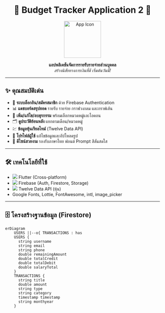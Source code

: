 <h1 align="center">💸 Budget Tracker Application 2 💸</h1>
<p align="center">
  <img src="assets/icons/app_icon.png" width="120" alt="App Icon" />
</p>
<p align="center">
  <b>แอปพลิเคชันจัดการรายรับรายจ่ายส่วนบุคคล</b><br>
  <i>สร้างนิสัยทางการเงินที่ดี เริ่มต้นวันนี้!</i>
</p>

---

## ✨ คุณสมบัติเด่น

- 🔐 <b>ระบบล็อกอิน/สมัครสมาชิก</b> ด้วย Firebase Authentication
- 📊 <b>แดชบอร์ดสรุปยอด</b> รายรับ รายจ่าย กราฟวงกลม และกราฟเส้น
- 📝 <b>เพิ่ม/แก้ไข/ลบธุรกรรม</b> พร้อมเลือกหมวดหมู่และไอคอน
- 🗂️ <b>ดูประวัติย้อนหลัง</b> แยกตามเดือน/หมวดหมู่
- 💹 <b>ข้อมูลหุ้นเรียลไทม์</b> (Twelve Data API)
- 👤 <b>โปรไฟล์ผู้ใช้</b> แก้ไขข้อมูลและอัปโหลดรูป
- 🌈 <b>ดีไซน์สวยงาม</b> รองรับภาษาไทย ฟอนต์ Prompt สีสันสดใส

---

## 🛠️ เทคโนโลยีที่ใช้

- <img src="https://img.shields.io/badge/Flutter-02569B?logo=flutter&logoColor=white" /> Flutter (Cross-platform)
- <img src="https://img.shields.io/badge/Firebase-FFCA28?logo=firebase&logoColor=white" /> Firebase (Auth, Firestore, Storage)
- <img src="https://img.shields.io/badge/Twelve%20Data-000000?logo=data&logoColor=white" /> Twelve Data API (หุ้น)
- Google Fonts, Lottie, FontAwesome, intl, image_picker

---

## 🗄️ โครงสร้างฐานข้อมูล (Firestore)

```mermaid
erDiagram
    USERS ||--o{ TRANSACTIONS : has
    USERS {
      string username
      string email
      string phone
      double remainingAmount
      double totalCredit
      double totalDebit
      double salaryTotal
    }
    TRANSACTIONS {
      string title
      double amount
      string type
      string category
      timestamp timestamp
      string monthyear
    }
